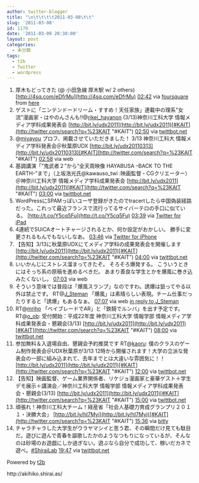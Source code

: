 ```yaml
---
author: twitter-blogger
title: "\n\t\t\t\t2011-03-08\t\t"
slug: '2011-03-08'
id: 1170
date: '2011-03-09 20:30:00'
layout: post
categories:
  - 未分類
tags:
  - t2b
  - Twitter
  - wordpress
---
```


<div xmlns:georss="http://www.georss.org/georss">

1.  <span><span>厚木もどってきた (@ 小田急線 厚木駅 w/ 2 others) [http://4sq.com/eDfrMu](http://4sq.com/eDfrMu)</span> <span>[<span>02:42</span>](http://twitter.com/o_ob/status/45117183176613888) <span>via [foursquare](http://foursquare.com)</span> from [here<span></span>](http://maps.google.com/maps?q=35.442858,139.377842)</span></span>
2.  <span><span>ゲストに「ニンテンドードリーム・すすめ！天任家族」連載中の理系"女流"漫画家・はやのんさんも!!@[rikei_hayanon](http://twitter.com/rikei_hayanon "rikei_hayanon") (3/13)神奈川工科大学 情報メディア学科成果発表会 [http://bit.ly/udx2011](http://bit.ly/udx2011)[#KAIT](http://twitter.com/search?q=%23KAIT "#KAIT")</span> <span>[<span>02:50</span>](http://twitter.com/o_ob/status/45119104478224384) <span>via [twittbot.net](http://twittbot.net/)</span></span></span>
3.  <span><span>@[miyayou](http://twitter.com/miyayou "miyayou") プロフ、掲載させていただきました！ 3/13 神奈川工科大 情報メディア学科発表会＠秋葉原UDX [http://bit.ly/udx20110313](http://bit.ly/udx20110313)[#KAIT](http://twitter.com/search?q=%23KAIT "#KAIT")</span> <span>[<span>02:58</span>](http://twitter.com/o_ob/status/45121214896812032) <span>via web</span></span></span>
4.  <span><span>基調講演「“鬼武者２”から“全天周映像 HAYABUSA –BACK TO THE EARTH-”まで」（上坂浩光氏@kawauso_twi :映画監督・CGクリエーター）＠神奈川工科大学 情報メディア学科成果発表会 [http://bit.ly/udx2011](http://bit.ly/udx2011)[#KAIT](http://twitter.com/search?q=%23KAIT "#KAIT")</span> <span>[<span>03:00</span>](http://twitter.com/o_ob/status/45121619001225216) <span>via [twittbot.net](http://twittbot.net/)</span></span></span>
5.  <span><span>WordPressにSPAMっぽいユーザ登録がきたのでtracertしたら中国偽装経路だった。これって最近フランスで流行ってるサイバーテロの手口に似ている。 [http://t.co/Y5cq5Fu](http://t.co/Y5cq5Fu)</span> <span>[<span>03:39</span>](http://twitter.com/o_ob/status/45131590111731713) <span>via [Twitter for iPad](http://itunes.apple.com/app/twitter/id333903271?mt=8)</span></span></span>
6.  <span><span>4連続でSUiCAオートチャージされるとか、何か設定がおかしい。 勝手に変更されるもんでもないしなあ。</span> <span>[<span>03:46</span>](http://twitter.com/o_ob/status/45133353682350081) <span>via [Twitter for iPhone](http://twitter.com/)</span></span></span>
7.  <span><span>【告知】3/13に秋葉原UDXにてメディア学科の成果発表会を開催します [http://bit.ly/udx2011](http://bit.ly/udx2011)[#KAIT](http://twitter.com/search?q=%23KAIT "#KAIT")</span> <span>[<span>04:00</span>](http://twitter.com/o_ob/status/45136730168360960) <span>via [twittbot.net](http://twittbot.net/)</span></span></span>
8.  <span><span>いいかんじにストレス溜まってきたぞ。 そろそろ爆発する。 こういうときにはそっち系の原稿を進めるべきだ。 あまり善良な学生とかを爆風に巻き込みたくないし。</span> <span>[<span>07:03</span>](http://twitter.com/o_ob/status/45182936902926337) <span>via web</span></span></span>
9.  <span><span>そういう意味では普段は「爆風スランプ」なのですわ。誘爆は狙ってやる以外は禁止です。 RT@[J_Steman](http://twitter.com/J_Steman "J_Steman") 「爆風」は素晴らしい表現。チーム仕事だったりすると「誘爆」もあるなぁ。</span> <span>[<span>07:07</span>](http://twitter.com/o_ob/status/45183866385866752) <span>via web</span> [in reply to J_Steman](http://twitter.com/J_Steman/status/45183227182321664)</span></span>
10.  <span><span>RT@[mriho](http://twitter.com/mriho "mriho") 「ベイブレードでAR」と「鉄騎でルンバ」を出す予定です。RT@[o_ob](http://twitter.com/o_ob "o_ob"): 受付開始：平成22年度 神奈川工科大学 情報学部 情報メディア学科成果発表会・懇親会(3/13) [http://bit.ly/udx2011](http://bit.ly/udx2011)[#KAIT](http://twitter.com/search?q=%23KAIT "#KAIT")</span> <span>[<span>08:00</span>](http://twitter.com/o_ob/status/45197116460642304) <span>via [twittbot.net](http://twittbot.net/)</span></span></span>
11.  <span><span>参加無料＆入退場自由、懇親会予約推奨です RT@[kaoru](http://twitter.com/kaoru "kaoru"): 僕のクラスのゲーム制作発表会＠UDX秋葉原が3/13 12時から開催されます！大学の立派な発表会の一部に組み込まれて、去年までとは大違いな雰囲気に！！ [http://bit.ly/udx2011](http://bit.ly/udx2011)[#KAIT](http://twitter.com/search?q=%23KAIT "#KAIT")</span> <span>[<span>12:00</span>](http://twitter.com/o_ob/status/45257518582206464) <span>via [twittbot.net](http://twittbot.net/)</span></span></span>
12.  <span><span>【告知】映画監督、ゲーム業界関係者、リケジョ漫画家と豪華ゲスト＋学生デモ展示＋講演会／神奈川工科大学 情報学部 情報メディア学科成果発表会・懇親会(3/13) [http://bit.ly/udx2011](http://bit.ly/udx2011)[#KAIT](http://twitter.com/search?q=%23KAIT "#KAIT")</span> <span>[<span>15:00</span>](http://twitter.com/o_ob/status/45302809750536192) <span>via [twittbot.net](http://twittbot.net/)</span></span></span>
13.  <span><span>頑張れ！神奈川工科大チーム！経産省「社会人基礎力育成グランプリ２０１１・決勝大会」 [http://bit.ly/hI7Myi](http://bit.ly/hI7Myi)[#KAIT](http://twitter.com/search?q=%23KAIT "#KAIT")</span> <span>[<span>15:36</span>](http://twitter.com/o_ob/status/45311978637504512) <span>via [bitly](http://bit.ly)</span></span></span>
14.  <span><span>チャラチャラした大学生がウラヤマシイと思う君、その瞬間だけ見ても駄目だ。遊びに遊んで青春を謳歌したかのようなつもりになっているが、そんなのは砂場のお遊戯にしか過ぎない。遊ぶなら自分で成功して、稼いだカネで遊べ。[#ShiraiLab](http://twitter.com/search?q=%23ShiraiLab "#ShiraiLab")</span> <span>[<span>19:47</span>](http://twitter.com/o_ob/status/45375177067991040) <span>via [twittbot.net](http://twittbot.net/)</span></span></span>

</div>

Powered by [t2b](http://t2b.utilz.jp/)

<div>http://akihiko.shirai.as/</div>